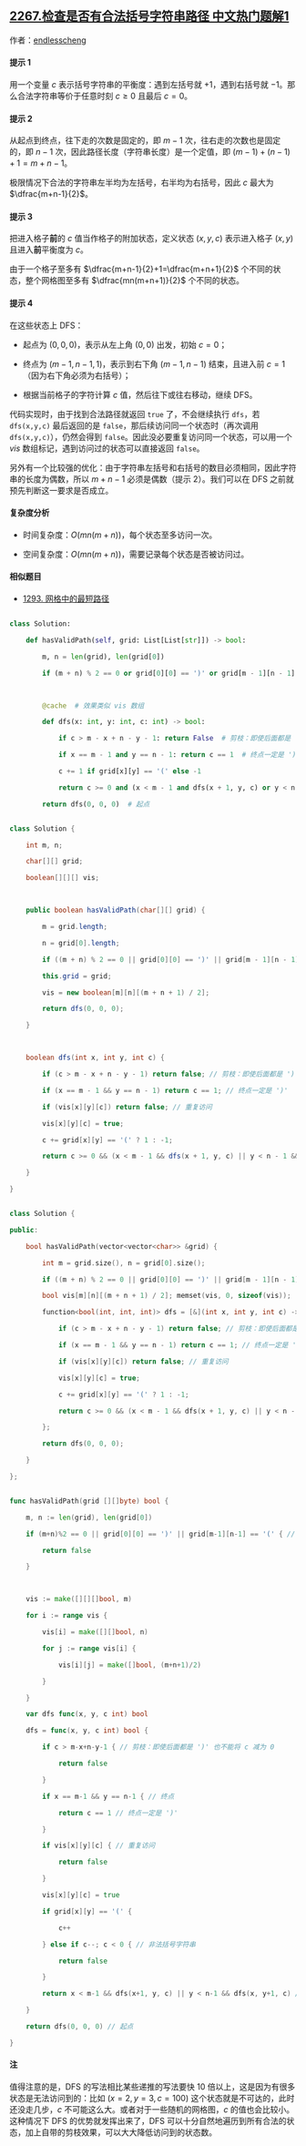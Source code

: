 ## [2267.检查是否有合法括号字符串路径 中文热门题解1](https://leetcode.cn/problems/check-if-there-is-a-valid-parentheses-string-path/solutions/100000/tian-jia-zhuang-tai-hou-dfscpythonjavago-f287)

作者：[endlesscheng](https://leetcode.cn/u/endlesscheng)
#### 提示 1

用一个变量 $c$ 表示括号字符串的平衡度：遇到左括号就 $+1$，遇到右括号就 $-1$。那么合法字符串等价于任意时刻 $c\ge 0$ 且最后 $c=0$。

#### 提示 2

从起点到终点，往下走的次数是固定的，即 $m-1$ 次，往右走的次数也是固定的，即 $n-1$ 次，因此路径长度（字符串长度）是一个定值，即 $(m-1)+(n-1)+1 = m+n-1$。

极限情况下合法的字符串左半均为左括号，右半均为右括号，因此 $c$ 最大为 $\dfrac{m+n-1}{2}$。

#### 提示 3

把进入格子**前**的 $c$ 值当作格子的附加状态，定义状态 $(x,y,c)$ 表示进入格子 $(x,y)$ 且进入**前**平衡度为 $c$。

由于一个格子至多有 $\dfrac{m+n-1}{2}+1=\dfrac{m+n+1}{2}$ 个不同的状态，整个网格图至多有 $\dfrac{mn(m+n+1)}{2}$ 个不同的状态。

#### 提示 4

在这些状态上 DFS：

- 起点为 $(0,0,0)$，表示从左上角 $(0,0)$ 出发，初始 $c=0$；
- 终点为 $(m-1,n-1,1)$，表示到右下角 $(m-1,n-1)$ 结束，且进入前 $c=1$（因为右下角必须为右括号）；
- 根据当前格子的字符计算 $c$ 值，然后往下或往右移动，继续 DFS。

代码实现时，由于找到合法路径就返回 `true` 了，不会继续执行 `dfs`，若 `dfs(x,y,c)` 最后返回的是 `false`，那后续访问同一个状态时（再次调用 `dfs(x,y,c)`），仍然会得到 `false`。因此没必要重复访问同一个状态，可以用一个 $\textit{vis}$ 数组标记，遇到访问过的状态可以直接返回 `false`。

另外有一个比较强的优化：由于字符串左括号和右括号的数目必须相同，因此字符串的长度为偶数，所以 $m+n-1$ 必须是偶数（提示 2）。我们可以在 DFS 之前就预先判断这一要求是否成立。

#### 复杂度分析

- 时间复杂度：$O(mn(m+n))$，每个状态至多访问一次。
- 空间复杂度：$O(mn(m+n))$，需要记录每个状态是否被访问过。

#### 相似题目

- [1293. 网格中的最短路径](https://leetcode.cn/problems/shortest-path-in-a-grid-with-obstacles-elimination/)

```Python [sol1-Python3]
class Solution:
    def hasValidPath(self, grid: List[List[str]]) -> bool:
        m, n = len(grid), len(grid[0])
        if (m + n) % 2 == 0 or grid[0][0] == ')' or grid[m - 1][n - 1] == '(': return False  # 剪枝

        @cache  # 效果类似 vis 数组
        def dfs(x: int, y: int, c: int) -> bool:
            if c > m - x + n - y - 1: return False  # 剪枝：即使后面都是 ')' 也不能将 c 减为 0
            if x == m - 1 and y == n - 1: return c == 1  # 终点一定是 ')'
            c += 1 if grid[x][y] == '(' else -1
            return c >= 0 and (x < m - 1 and dfs(x + 1, y, c) or y < n - 1 and dfs(x, y + 1, c))  # 往下或者往右
        return dfs(0, 0, 0)  # 起点
```

```java [sol1-Java]
class Solution {
    int m, n;
    char[][] grid;
    boolean[][][] vis;

    public boolean hasValidPath(char[][] grid) {
        m = grid.length;
        n = grid[0].length;
        if ((m + n) % 2 == 0 || grid[0][0] == ')' || grid[m - 1][n - 1] == '(') return false; // 剪枝
        this.grid = grid;
        vis = new boolean[m][n][(m + n + 1) / 2];
        return dfs(0, 0, 0);
    }

    boolean dfs(int x, int y, int c) {
        if (c > m - x + n - y - 1) return false; // 剪枝：即使后面都是 ')' 也不能将 c 减为 0
        if (x == m - 1 && y == n - 1) return c == 1; // 终点一定是 ')'
        if (vis[x][y][c]) return false; // 重复访问
        vis[x][y][c] = true;
        c += grid[x][y] == '(' ? 1 : -1;
        return c >= 0 && (x < m - 1 && dfs(x + 1, y, c) || y < n - 1 && dfs(x, y + 1, c)); // 往下或者往右
    }
}
```

```C++ [sol1-C++]
class Solution {
public:
    bool hasValidPath(vector<vector<char>> &grid) {
        int m = grid.size(), n = grid[0].size();
        if ((m + n) % 2 == 0 || grid[0][0] == ')' || grid[m - 1][n - 1] == '(') return false; // 剪枝
        bool vis[m][n][(m + n + 1) / 2]; memset(vis, 0, sizeof(vis));
        function<bool(int, int, int)> dfs = [&](int x, int y, int c) -> bool {
            if (c > m - x + n - y - 1) return false; // 剪枝：即使后面都是 ')' 也不能将 c 减为 0
            if (x == m - 1 && y == n - 1) return c == 1; // 终点一定是 ')'
            if (vis[x][y][c]) return false; // 重复访问
            vis[x][y][c] = true;
            c += grid[x][y] == '(' ? 1 : -1;
            return c >= 0 && (x < m - 1 && dfs(x + 1, y, c) || y < n - 1 && dfs(x, y + 1, c)); // 往下或者往右
        };
        return dfs(0, 0, 0);
    }
};
```

```go [sol1-Go]
func hasValidPath(grid [][]byte) bool {
	m, n := len(grid), len(grid[0])
	if (m+n)%2 == 0 || grid[0][0] == ')' || grid[m-1][n-1] == '(' { // 剪枝
		return false
	}

	vis := make([][][]bool, m)
	for i := range vis {
		vis[i] = make([][]bool, n)
		for j := range vis[i] {
			vis[i][j] = make([]bool, (m+n+1)/2)
		}
	}
	var dfs func(x, y, c int) bool
	dfs = func(x, y, c int) bool {
		if c > m-x+n-y-1 { // 剪枝：即使后面都是 ')' 也不能将 c 减为 0
			return false
		}
		if x == m-1 && y == n-1 { // 终点
			return c == 1 // 终点一定是 ')'
		}
		if vis[x][y][c] { // 重复访问
			return false
		}
		vis[x][y][c] = true
		if grid[x][y] == '(' {
			c++
		} else if c--; c < 0 { // 非法括号字符串
			return false
		}
		return x < m-1 && dfs(x+1, y, c) || y < n-1 && dfs(x, y+1, c) // 往下或者往右
	}
	return dfs(0, 0, 0) // 起点
}
```

#### 注

值得注意的是，DFS 的写法相比某些递推的写法要快 $10$ 倍以上，这是因为有很多状态是无法访问到的：比如 $(x=2,y=3,c=100)$ 这个状态就是不可达的，此时还没走几步，$c$ 不可能这么大。或者对于一些随机的网格图，$c$ 的值也会比较小。这种情况下 DFS 的优势就发挥出来了，DFS 可以十分自然地遍历到所有合法的状态，加上自带的剪枝效果，可以大大降低访问到的状态数。


